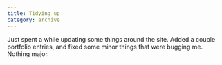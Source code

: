 ```yaml
---
title: Tidying up
category: archive
---
```


Just spent a while updating some things around the site. Added a couple
portfolio entries, and fixed some minor things that were bugging me. Nothing
major.
